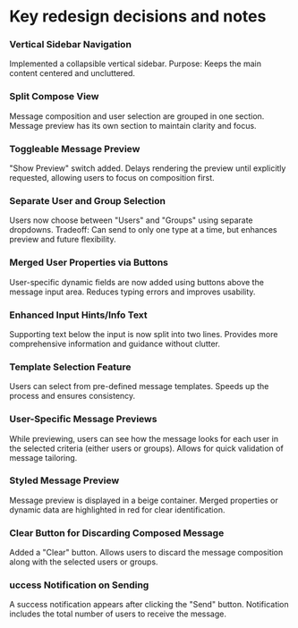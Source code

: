 # Key redesign decisions and notes

### Vertical Sidebar Navigation

Implemented a collapsible vertical sidebar.
Purpose: Keeps the main content centered and uncluttered.

### Split Compose View

Message composition and user selection are grouped in one section.
Message preview has its own section to maintain clarity and focus.

### Toggleable Message Preview

"Show Preview" switch added.
Delays rendering the preview until explicitly requested, allowing users to focus on composition first.

### Separate User and Group Selection

Users now choose between "Users" and "Groups" using separate dropdowns.
Tradeoff: Can send to only one type at a time, but enhances preview and future flexibility.

### Merged User Properties via Buttons

User-specific dynamic fields are now added using buttons above the message input area.
Reduces typing errors and improves usability.

### Enhanced Input Hints/Info Text

Supporting text below the input is now split into two lines.
Provides more comprehensive information and guidance without clutter.

### Template Selection Feature

Users can select from pre-defined message templates.
Speeds up the process and ensures consistency.

### User-Specific Message Previews

While previewing, users can see how the message looks for each user in the selected criteria (either users or groups).
Allows for quick validation of message tailoring.

### Styled Message Preview

Message preview is displayed in a beige container.
Merged properties or dynamic data are highlighted in red for clear identification.

### Clear Button for Discarding Composed Message

Added a "Clear" button.
Allows users to discard the message composition along with the selected users or groups.

### uccess Notification on Sending

A success notification appears after clicking the "Send" button.
Notification includes the total number of users to receive the message.
